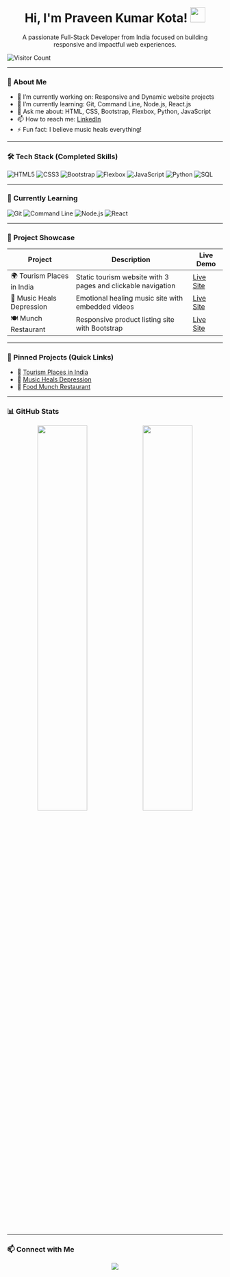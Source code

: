 <h1 align="center">Hi, I'm Praveen Kumar Kota! <img src="https://media.giphy.com/media/hvRJCLFzcasrR4ia7z/giphy.gif" width="35"></h1>

<p align="center">
  A passionate Full-Stack Developer from India focused on building responsive and impactful web experiences.
</p>

![Visitor Count](https://komarev.com/ghpvc/?username=praveenkumarkota-dev&label=Profile%20Views&color=0e75b6&style=flat)

---

### 🌟 About Me
- 🔭 I’m currently working on: Responsive and Dynamic website projects  
- 🌱 I’m currently learning: Git, Command Line, Node.js, React.js  
- 💬 Ask me about: HTML, CSS, Bootstrap, Flexbox, Python, JavaScript  
- 📫 How to reach me: [LinkedIn](https://www.linkedin.com/in/praveen-kumar-kota)  
- ⚡ Fun fact: I believe music heals everything!  

---

### 🛠️ Tech Stack (Completed Skills)
![HTML5](https://img.shields.io/badge/HTML5-E34F26?style=for-the-badge&logo=html5&logoColor=white)
![CSS3](https://img.shields.io/badge/CSS3-1572B6?style=for-the-badge&logo=css3&logoColor=white)
![Bootstrap](https://img.shields.io/badge/Bootstrap-7952B3?style=for-the-badge&logo=bootstrap&logoColor=white)
![Flexbox](https://img.shields.io/badge/Flexbox-FF6F61?style=for-the-badge&logo=css3&logoColor=white)
![JavaScript](https://img.shields.io/badge/JavaScript-F7DF1E?style=for-the-badge&logo=javascript&logoColor=black)
![Python](https://img.shields.io/badge/Python-3776AB?style=for-the-badge&logo=python&logoColor=white)
![SQL](https://img.shields.io/badge/SQL-003B57?style=for-the-badge&logo=mysql&logoColor=white)

---

### 🚀 Currently Learning
![Git](https://img.shields.io/badge/Git-F05032?style=for-the-badge&logo=git&logoColor=white)
![Command Line](https://img.shields.io/badge/Command_Line-000000?style=for-the-badge&logo=windows-terminal&logoColor=white)
![Node.js](https://img.shields.io/badge/Node.js-339933?style=for-the-badge&logo=nodedotjs&logoColor=white)
![React](https://img.shields.io/badge/React-20232A?style=for-the-badge&logo=react&logoColor=61DAFB)

---

### 🚀 Project Showcase

| Project | Description | Live Demo |
|--------|-------------|-----------|
| 🌍 Tourism Places in India | Static tourism website with 3 pages and clickable navigation | [Live Site](https://praveenkumarkota-dev.github.io/tourism-places-in-india/) |
| 🎵 Music Heals Depression | Emotional healing music site with embedded videos | [Live Site](https://praveenkumarkota-dev.github.io/music-heals-depression/) |
| 🍽️ Munch Restaurant | Responsive product listing site with Bootstrap | [Live Site](https://praveenkumarkota-dev.github.io/food-munch-restaurant/) |

---

### 📌 Pinned Projects (Quick Links)

- 🔗 [Tourism Places in India](https://github.com/praveenkumarkota-dev/tourism-places-in-india)
- 🔗 [Music Heals Depression](https://github.com/praveenkumarkota-dev/music-heals-depression)
- 🔗 [Food Munch Restaurant](https://github.com/praveenkumarkota-dev/food-munch-restaurant)
  
---

### 📊 GitHub Stats
<p align="center">
  <img src="https://github-readme-stats.vercel.app/api?username=praveenkumarkota-dev&show_icons=true&theme=radical" width="48%" />
  <img src="https://github-readme-streak-stats.herokuapp.com/?user=praveenkumarkota-dev&theme=radical" width="48%" />
</p>

---

### 📫 Connect with Me
<p align="center">
  <a href="https://www.linkedin.com/in/praveen-kumar-kota">
    <img src="https://img.shields.io/badge/LinkedIn-blue?style=for-the-badge&logo=linkedin&logoColor=white" />
  </a>
</p>
